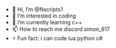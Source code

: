 - 👋 Hi, I’m @Nscripts1
- 👀 I’m interested in coding
- 🌱 I’m currently learning c++
- 📫 How to reach me discord simon_617
- ⚡ Fun fact: i can code lua python c#
